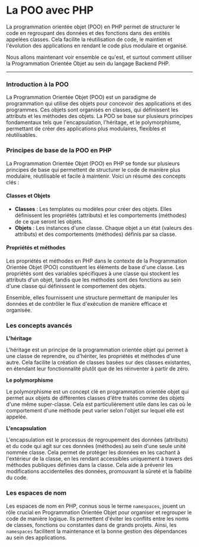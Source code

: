 # La POO avec PHP

La programmation orientée objet (POO) en PHP permet de structurer le code en regroupant des données et des fonctions dans des entités appelées classes. Cela facilite la réutilisation de code, le maintien et l'évolution des applications en rendant le code plus modulaire et organisé.

Nous allons maintenant voir ensemble ce qu'est, et surtout comment utiliser la Programmation Orientée Objet au sein du langage Backend PHP.

***

### Introduction à la POO <a href="#introduction-a-la-poo" id="introduction-a-la-poo"></a>

La Programmation Orientée Objet (POO) est un paradigme de programmation qui utilise des objets pour concevoir des applications et des programmes. Ces objets sont organisés en classes, qui définissent les attributs et les méthodes des objets. La POO se base sur plusieurs principes fondamentaux tels que l'encapsulation, l'héritage, et le polymorphisme, permettant de créer des applications plus modulaires, flexibles et réutilisables.

### Principes de base de la POO en PHP <a href="#principes-de-base-de-la-poo-en-php" id="principes-de-base-de-la-poo-en-php"></a>

La Programmation Orientée Objet (POO) en PHP se fonde sur plusieurs principes de base qui permettent de structurer le code de manière plus modulaire, réutilisable et facile à maintenir. Voici un résumé des concepts clés :

#### Classes et Objets <a href="#classes-et-objets" id="classes-et-objets"></a>

* **Classes** : Les templates ou modèles pour créer des objets. Elles définissent les propriétés (attributs) et les comportements (méthodes) de ce que seront les objets.
* **Objets** : Les instances d'une classe. Chaque objet a un état (valeurs des attributs) et des comportements (méthodes) définis par sa classe.

#### Propriétés et méthodes <a href="#proprietes-et-methodes" id="proprietes-et-methodes"></a>

Les propriétés et méthodes en PHP dans le contexte de la Programmation Orientée Objet (POO) constituent les éléments de base d'une classe. Les propriétés sont des variables spécifiques à une classe qui stockent les attributs d'un objet, tandis que les méthodes sont des fonctions au sein d'une classe qui définissent le comportement des objets.

Ensemble, elles fournissent une structure permettant de manipuler les données et de contrôler le flux d'exécution de manière efficace et organisée.

### Les concepts avancés <a href="#les-concepts-avances" id="les-concepts-avances"></a>

**L'héritage**

L'héritage est un principe de la programmation orientée objet qui permet à une classe de reprendre, ou d'hériter, les propriétés et méthodes d'une autre. Cela facilite la création de classes basées sur des classes existantes, en étendant leur fonctionnalité plutôt que de les réinventer à partir de zéro.

**Le polymorphisme**

Le polymorphisme est un concept clé en programmation orientée objet qui permet aux objets de différentes classes d'être traités comme des objets d'une même super-classe. Cela est particulièrement utile dans les cas où le comportement d'une méthode peut varier selon l'objet sur lequel elle est appelée.

**L'encapsulation**

L'encapsulation est le processus de regroupement des données (attributs) et du code qui agit sur ces données (méthodes) au sein d'une seule unité nommée classe. Cela permet de protéger les données en les cachant à l'extérieur de la classe, en les rendant accessibles uniquement à travers des méthodes publiques définies dans la classe. Cela aide à prévenir les modifications accidentelles des données, promouvant la sûreté et la fiabilité du code.

### Les espaces de nom <a href="#les-espaces-de-nom" id="les-espaces-de-nom"></a>

Les espaces de nom en PHP, connus sous le terme `namespaces`, jouent un rôle crucial en Programmation Orientée Objet pour organiser et regrouper le code de manière logique. Ils permettent d'éviter les conflits entre les noms de classes, fonctions ou constantes dans de grands projets. Ainsi, les `namespaces` facilitent la maintenance et la bonne gestion des dépendances au sein des applications.
